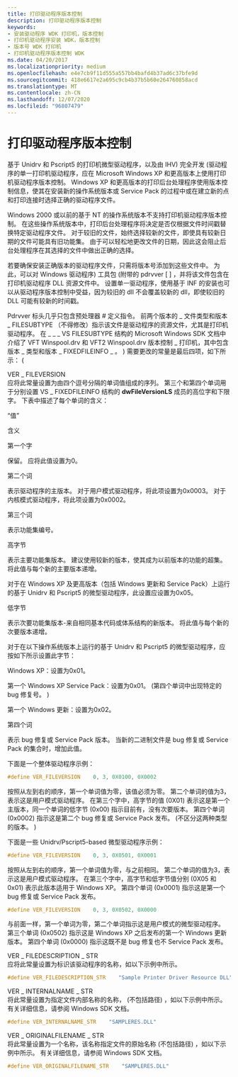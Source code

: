 ```yaml
---
title: 打印驱动程序版本控制
description: 打印驱动程序版本控制
keywords:
- 安装驱动程序 WDK 打印机，版本控制
- 打印机驱动程序安装 WDK，版本控制
- 版本号 WDK 打印机
- 打印机驱动程序版本控制 WDK
ms.date: 04/20/2017
ms.localizationpriority: medium
ms.openlocfilehash: e4e7cb9f11d555a557bb4bafd4b37ad6c37bfe9d
ms.sourcegitcommit: 418e6617e2a695c9cb4b37b5b60e264760858acd
ms.translationtype: MT
ms.contentlocale: zh-CN
ms.lasthandoff: 12/07/2020
ms.locfileid: "96807479"
---
```

# <a name="print-driver-versioning"></a>打印驱动程序版本控制





基于 Unidrv 和 Pscript5 的打印机微型驱动程序，以及由 IHV) 完全开发 (驱动程序的单一打印机驱动程序，应在 Microsoft Windows XP 和更高版本上使用打印机驱动程序版本控制。 Windows XP 和更高版本的打印后台处理程序使用版本控制信息，使其在安装新的操作系统版本或 Service Pack 的过程中或在建立新的点和打印连接时选择正确的驱动程序文件。

Windows 2000 或以前的基于 NT 的操作系统版本不支持打印机驱动程序版本控制。 在这些操作系统版本中，打印后台处理程序将决定是否仅根据文件时间戳替换特定驱动程序文件。 对于较旧的文件，始终选择较新的文件，即使具有较新日期的文件可能具有旧功能集。 由于可以轻松地更改文件的日期，因此这会阻止后台处理程序在其选择的文件中做出正确的选择。

若要确保安装正确版本的驱动程序文件，只需将版本号添加到这些文件中。 为此，可以对 Windows 驱动程序) 工具包 (附带的 pdrvver \[ \] ，并将该文件包含在打印机驱动程序 DLL 资源文件中。 设置单一驱动程序，使用基于 INF 的安装也可以从驱动程序版本控制中受益，因为较旧的 dll 不会覆盖较新的 dll，即使较旧的 DLL 可能有较新的时间戳。

Pdrvver 标头几乎只包含预处理器 \# 定义指令。 前两个版本的 \_ 文件类型和版本 \_ FILESUBTYPE （不得修改）指示该文件是驱动程序的资源文件，尤其是打印机驱动程序。 在 \_ \_ \_ VS FILESUBTYPE 结构的 Microsoft Windows SDK 文档中介绍了 VFT Winspool.drv 和 VFT2 Winspool.drv 版本控制 \_ 打印机，其中包含版本 \_ 类型和版本 \_ FIXEDFILEINFO \_ 。 ) 需要更改的常量是最后四项，如下所示： (

<a href="" id="ver-fileversion"></a>VER \_ FILEVERSION  
应将此常量设置为由四个逗号分隔的单词值组成的序列。 第三个和第四个单词用于分别设置 VS \_ FIXEDFILEINFO 结构的 **dwFileVersionLS** 成员的高位字和下限字。 下表中描述了每个单词的含义：

“值”

含义

第一个字

保留。 应将此值设置为0。

第二个词

表示驱动程序的主版本。 对于用户模式驱动程序，将此项设置为0x0003。 对于内核模式驱动程序，将此项设置为0x0002。

第三个词

表示功能集编号。

高字节

表示主要功能集版本。 建议使用较新的版本，使其成为以前版本的功能的超集。 将此值与每个新的主要版本递增。

对于在 Windows XP 及更高版本（包括 Windows 更新和 Service Pack）上运行的基于 Unidrv 和 Pscript5 的微型驱动程序，此设置应设置为0x05。

低字节

表示次要功能集版本-来自相同基本代码或体系结构的新版本。 将此值与每个新的次要版本递增。

对于在以下操作系统版本上运行的基于 Unidrv 和 Pscript5 的微型驱动程序，应按如下所示设置此字节：

Windows XP：设置为0x01。

第一个 Windows XP Service Pack：设置为0x01。  (第四个单词中出现特定的 bug 修复号。 ) 

第一个 Windows 更新：设置为0x02。

第四个词

表示 bug 修复或 Service Pack 版本。 当新的二进制文件是 bug 修复或 Service Pack 的集合时，增加此值。

 

下面是一个整体驱动程序示例：

```cpp
#define VER_FILEVERSION    0, 3, 0X0100, 0X0002
```

按照从左到右的顺序，第一个单词值为零，该值必须为零。 第二个单词的值为3，表示这是用户模式驱动程序。 在第三个字中，高字节的值 (0X01) 表示这是第一个主版本，同一个单词的低字节 (0x00) 指示目前有，没有次要版本。 第四个单词 (0x0002) 指示这是第二个 bug 修复或 Service Pack 发布。  (不区分这两种类型的版本。 ) 

下面是一些 Unidrv/Pscript5-based 微型驱动程序示例：

```cpp
#define VER_FILEVERSION    0, 3, 0X0501, 0X0001
```

按照从左到右的顺序，第一个单词值为零，与之前相同。 第二个单词的值为3，表示这是用户模式驱动程序。 在第三个字中，高字节和低字节值分别 (0X05 和 0x01) 表示此版本适用于 Windows XP。 第四个单词 (0x0001) 指示这是第一个 bug 修复或 Service Pack 发布。

```cpp
#define VER_FILEVERSION    0, 3, 0X0502, 0X0000
```

与前面一样，第一个单词为零，第二个单词指示这是用户模式的微型驱动程序。 第三个单词 (0x0502) 指示这是 Windows XP 之后发布的第一个 Windows 更新版本。 第四个单词 (0x0000) 指示这既不是 bug 修复也不 Service Pack 发布。

<a href="" id="ver-filedescription-str"></a>VER \_ FILEDESCRIPTION \_ STR  
应将此常量设置为标识该驱动程序的名称，如以下示例中所示。

```cpp
#define VER_FILEDESCRIPTION_STR    "Sample Printer Driver Resource DLL"
```

<a href="" id="ver-internalname-str"></a>VER \_ INTERNALNAME \_ STR  
将此常量设置为指定文件内部名称的名称， (不包括路径) ，如以下示例中所示。 有关详细信息，请参阅 Windows SDK 文档。

```cpp
#define VER_INTERNALNAME_STR    "SAMPLERES.DLL"
```

<a href="" id="ver-originalfilename-str"></a>VER \_ ORIGINALFILENAME \_ STR  
将此常量设置为一个名称，该名称指定文件的原始名称 (不包括路径) ，如以下示例中所示。 有关详细信息，请参阅 Windows SDK 文档。

```cpp
#define VER_ORIGINALFILENAME_STR    "SAMPLERES.DLL"
```

 

 




